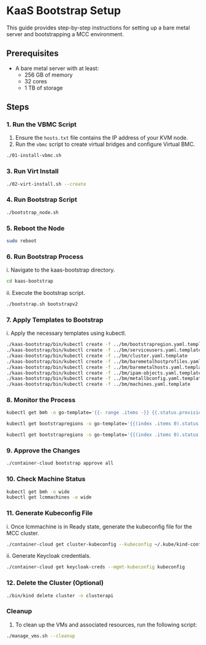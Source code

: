 # KaaS Bootstrap Setup

This guide provides step-by-step instructions for setting up a bare metal server and bootstrapping a MCC environment.

## Prerequisites

- A bare metal server with at least:
  - 256 GB of memory
  - 32 cores
  - 1 TB of storage

## Steps

### 1. Run the VBMC Script

1. Ensure the `hosts.txt` file contains the IP address of your KVM node.
2. Run the `vbmc` script to create virtual bridges and configure Virtual BMC.

```bash
./01-install-vbmc.sh
```

### 3. Run Virt Install

```bash
./02-virt-install.sh --create
```

### 4. Run Bootstrap Script

```bash
./bootstrap_node.sh
```

### 5. Reboot the Node

```bash
sudo reboot
```

### 6.  Run Bootstrap Process

  i. Navigate to the kaas-bootstrap directory.

   ```bash
   cd kaas-bootstrap
   ```
 ii. Execute the bootstrap script.

   ```bash
   ./bootstrap.sh bootstrapv2
   ```

### 7. Apply Templates to Bootstrap

 i. Apply the necessary templates using kubectl.

   ```bash
   ./kaas-bootstrap/bin/kubectl create -f ../bm/bootstrapregion.yaml.template
   ./kaas-bootstrap/bin/kubectl create -f ../bm/serviceusers.yaml.template
   ./kaas-bootstrap/bin/kubectl create -f ../bm/cluster.yaml.template
   ./kaas-bootstrap/bin/kubectl create -f ../bm/baremetalhostprofiles.yaml.template
   ./kaas-bootstrap/bin/kubectl create -f ../bm/baremetalhosts.yaml.template
   ./kaas-bootstrap/bin/kubectl create -f ../bm/ipam-objects.yaml.template
   ./kaas-bootstrap/bin/kubectl create -f ../bm/metallbconfig.yaml.template
   ./kaas-bootstrap/bin/kubectl create -f ../bm/machines.yaml.template
   ```

### 8. Monitor the Process

  ```bash
  kubectl get bmh -o go-template='{{- range .items -}} {{.status.provisioning.state}}{{"\n"}} {{- end -}}'

  kubectl get bootstrapregions -o go-template='{{(index .items 0).status.ready}}{{"\n"}}'

  kubectl get bootstrapregions -o go-template='{{(index .items 0).status.conditions}}{{"\n"}}'
  ```

### 9. Approve the Changes

  ```bash
  ./container-cloud bootstrap approve all
  ```

### 10. Check Machine Status

 ```bash
 kubectl get bmh -o wide
 kubectl get lcmmachines -o wide
 ```

### 11. Generate Kubeconfig File

  i. Once lcmmachine is in Ready state, generate the kubeconfig file for the MCC cluster.

  ```bash
  ./container-cloud get cluster-kubeconfig --kubeconfig ~/.kube/kind-config-clusterapi --cluster-name kaas-mgmt
  ```
  
  ii. Generate Keycloak credentials.

  ```bash
  ./container-cloud get keycloak-creds --mgmt-kubeconfig kubeconfig
  ```

### 12.  Delete the Cluster (Optional)

 ```bash
 ./bin/kind delete cluster -n clusterapi
 ```

### Cleanup

1. To clean up the VMs and associated resources, run the following script:

```bash
./manage_vms.sh --cleanup
```
